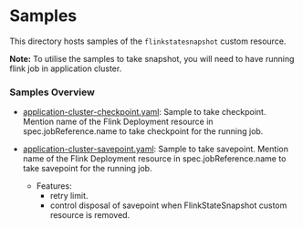 # Samples

This directory hosts samples of the `flinkstatesnapshot` custom resource.

**Note:** To utilise the samples to take snapshot, you will need to have running flink job in application cluster.

### Samples Overview

- [application-cluster-checkpoint.yaml](application-cluster-checkpoint.yaml): Sample to take checkpoint. Mention name of the Flink Deployment resource in spec.jobReference.name to take checkpoint for the running job.

- [application-cluster-savepoint.yaml](application-cluster-savepoint.yaml): Sample to take savepoint. Mention name of the Flink Deployment resource in spec.jobReference.name to take savepoint for the running job.

    - Features:
        - retry limit.
        - control disposal of savepoint when FlinkStateSnapshot custom resource is removed.
